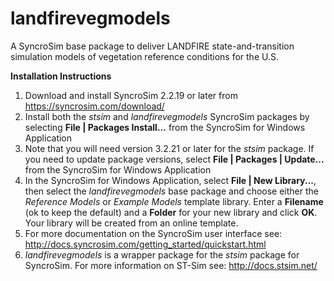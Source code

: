 # landfirevegmodels
A SyncroSim base package to deliver LANDFIRE state-and-transition simulation models of vegetation reference conditions for the U.S.

**Installation Instructions**

1. Download and install SyncroSim 2.2.19 or later from  https://syncrosim.com/download/  
2. Install both the *stsim* and *landfirevegmodels* SyncroSim packages by selecting **File | Packages Install...** from the SyncroSim for Windows Application
3. Note that you will need version 3.2.21 or later for the *stsim* package.  If you need to update package versions, select **File | Packages | Update...** from the SyncroSim for Windows Application
4. In the SyncroSim for Windows Application, select **File | New Library...**,  then select the *landfirevegmodels* base package and choose either the *Reference Models* or *Example Models* template library.  Enter a **Filename** (ok to keep the default) and a **Folder** for your new library and click **OK**. Your library will be created from an online template.
7. For more documentation on the SyncroSim user interface see: http://docs.syncrosim.com/getting_started/quickstart.html 
8. *landfirevegmodels* is a wrapper package for the *stsim* package for SyncroSim.  For more information on ST-Sim see: http://docs.stsim.net/ 
